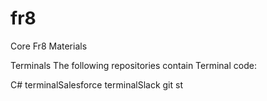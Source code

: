 # fr8
Core Fr8 Materials

Terminals
The following repositories contain Terminal code:

C#
terminalSalesforce
terminalSlack
git st
